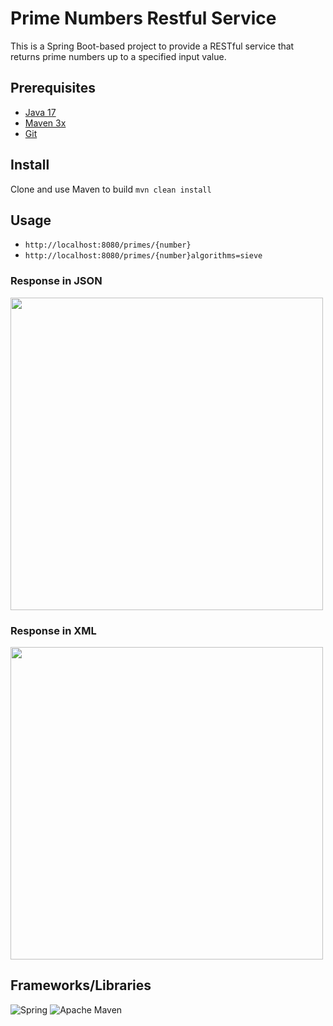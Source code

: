 # Prime Numbers Restful Service 

This is a Spring Boot-based project to provide a RESTful service that returns prime numbers up to a specified input value. 


## Prerequisites
- [Java 17](https://www.oracle.com/java/technologies/downloads/#java17)
- [Maven 3x](https://maven.apache.org/download.cgi)
- [Git](https://git-scm.com/)

## Install

Clone and use Maven to build
`mvn clean install` 

## Usage
- `http://localhost:8080/primes/{number}`
- `http://localhost:8080/primes/{number}algorithms=sieve`

### Response in JSON

<img src="https://github.com/Z-Guo/assignment-prime-numbers-resful-service/assets/82909032/06c0efbc-aa1b-47c1-a963-4903c60e0999" width="500">

### Response in XML 
<img src="https://github.com/Z-Guo/assignment-prime-numbers-resful-service/assets/82909032/c9b6ccf4-57b0-4fb7-882f-7a09ac043924" width="500">


## Frameworks/Libraries
![Spring](https://img.shields.io/badge/spring-%236DB33F.svg?style=for-the-badge&logo=spring&logoColor=white)
![Apache Maven](https://img.shields.io/badge/Apache%20Maven-C71A36?style=for-the-badge&logo=Apache%20Maven&logoColor=white)

